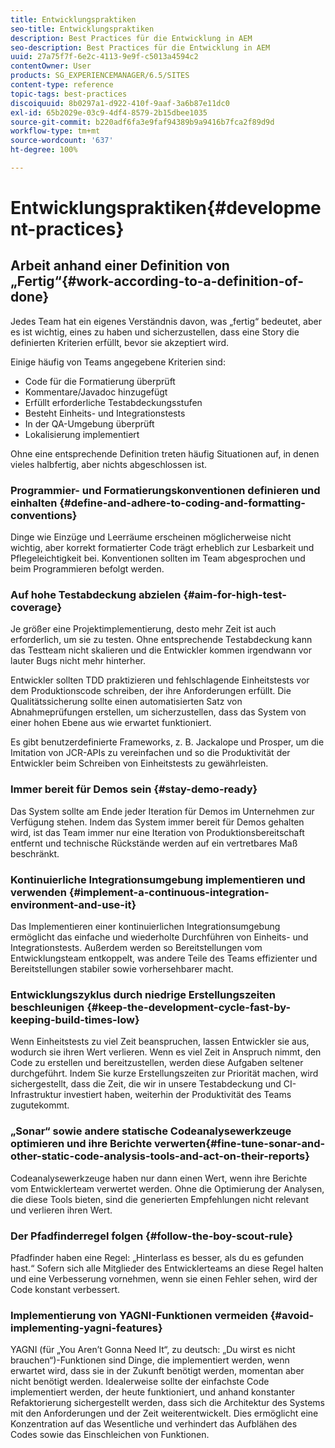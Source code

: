 ```yaml
---
title: Entwicklungspraktiken
seo-title: Entwicklungspraktiken
description: Best Practices für die Entwicklung in AEM
seo-description: Best Practices für die Entwicklung in AEM
uuid: 27a75f7f-6e2c-4113-9e9f-c5013a4594c2
contentOwner: User
products: SG_EXPERIENCEMANAGER/6.5/SITES
content-type: reference
topic-tags: best-practices
discoiquuid: 8b0297a1-d922-410f-9aaf-3a6b87e11dc0
exl-id: 65b2029e-03c9-4df4-8579-2b15dbee1035
source-git-commit: b220adf6fa3e9faf94389b9a9416b7fca2f89d9d
workflow-type: tm+mt
source-wordcount: '637'
ht-degree: 100%

---
```


# Entwicklungspraktiken{#development-practices}

## Arbeit anhand einer Definition von „Fertig“{#work-according-to-a-definition-of-done}

Jedes Team hat ein eigenes Verständnis davon, was „fertig“ bedeutet, aber es ist wichtig, eines zu haben und sicherzustellen, dass eine Story die definierten Kriterien erfüllt, bevor sie akzeptiert wird.

Einige häufig von Teams angegebene Kriterien sind:

* Code für die Formatierung überprüft
* Kommentare/Javadoc hinzugefügt
* Erfüllt erforderliche Testabdeckungsstufen
* Besteht Einheits- und Integrationstests
* In der QA-Umgebung überprüft
* Lokalisierung implementiert

Ohne eine entsprechende Definition treten häufig Situationen auf, in denen vieles halbfertig, aber nichts abgeschlossen ist.

### Programmier- und Formatierungskonventionen definieren und einhalten  {#define-and-adhere-to-coding-and-formatting-conventions}

Dinge wie Einzüge und Leerräume erscheinen möglicherweise nicht wichtig, aber korrekt formatierter Code trägt erheblich zur Lesbarkeit und Pflegeleichtigkeit bei. Konventionen sollten im Team abgesprochen und beim Programmieren befolgt werden.

### Auf hohe Testabdeckung abzielen  {#aim-for-high-test-coverage}

Je größer eine Projektimplementierung, desto mehr Zeit ist auch erforderlich, um sie zu testen. Ohne entsprechende Testabdeckung kann das Testteam nicht skalieren und die Entwickler kommen irgendwann vor lauter Bugs nicht mehr hinterher.

Entwickler sollten TDD praktizieren und fehlschlagende Einheitstests vor dem Produktionscode schreiben, der ihre Anforderungen erfüllt. Die Qualitätssicherung sollte einen automatisierten Satz von Abnahmeprüfungen erstellen, um sicherzustellen, dass das System von einer hohen Ebene aus wie erwartet funktioniert.

Es gibt benutzerdefinierte Frameworks, z. B. Jackalope und Prosper, um die Imitation von JCR-APIs zu vereinfachen und so die Produktivität der Entwickler beim Schreiben von Einheitstests zu gewährleisten.

### Immer bereit für Demos sein  {#stay-demo-ready}

Das System sollte am Ende jeder Iteration für Demos im Unternehmen zur Verfügung stehen. Indem das System immer bereit für Demos gehalten wird, ist das Team immer nur eine Iteration von Produktionsbereitschaft entfernt und technische Rückstände werden auf ein vertretbares Maß beschränkt.

### Kontinuierliche Integrationsumgebung implementieren und verwenden {#implement-a-continuous-integration-environment-and-use-it}

Das Implementieren einer kontinuierlichen Integrationsumgebung ermöglicht das einfache und wiederholte Durchführen von Einheits- und Integrationstests. Außerdem werden so Bereitstellungen vom Entwicklungsteam entkoppelt, was andere Teile des Teams effizienter und Bereitstellungen stabiler sowie vorhersehbarer macht.

### Entwicklungszyklus durch niedrige Erstellungszeiten beschleunigen {#keep-the-development-cycle-fast-by-keeping-build-times-low}

Wenn Einheitstests zu viel Zeit beanspruchen, lassen Entwickler sie aus, wodurch sie ihren Wert verlieren. Wenn es viel Zeit in Anspruch nimmt, den Code zu erstellen und bereitzustellen, werden diese Aufgaben seltener durchgeführt. Indem Sie kurze Erstellungszeiten zur Priorität machen, wird sichergestellt, dass die Zeit, die wir in unsere Testabdeckung und CI-Infrastruktur investiert haben, weiterhin der Produktivität des Teams zugutekommt.

### „Sonar“ sowie andere statische Codeanalysewerkzeuge optimieren und ihre Berichte verwerten{#fine-tune-sonar-and-other-static-code-analysis-tools-and-act-on-their-reports}

Codeanalysewerkzeuge haben nur dann einen Wert, wenn ihre Berichte vom Entwicklerteam verwertet werden. Ohne die Optimierung der Analysen, die diese Tools bieten, sind die generierten Empfehlungen nicht relevant und verlieren ihren Wert.

### Der Pfadfinderregel folgen {#follow-the-boy-scout-rule}

Pfadfinder haben eine Regel: „Hinterlass es besser, als du es gefunden hast.“ Sofern sich alle Mitglieder des Entwicklerteams an diese Regel halten und eine Verbesserung vornehmen, wenn sie einen Fehler sehen, wird der Code konstant verbessert.

### Implementierung von YAGNI-Funktionen vermeiden {#avoid-implementing-yagni-features}

YAGNI (für „You Aren’t Gonna Need It“, zu deutsch: „Du wirst es nicht brauchen“)-Funktionen sind Dinge, die implementiert werden, wenn erwartet wird, dass sie in der Zukunft benötigt werden, momentan aber nicht benötigt werden. Idealerweise sollte der einfachste Code implementiert werden, der heute funktioniert, und anhand konstanter Refaktorierung sichergestellt werden, dass sich die Architektur des Systems mit den Anforderungen und der Zeit weiterentwickelt. Dies ermöglicht eine Konzentration auf das Wesentliche und verhindert das Aufblähen des Codes sowie das Einschleichen von Funktionen.
